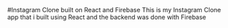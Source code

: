 #Instagram Clone built on React and Firebase
This is my Instagram Clone app that i built using React and the backend was done with Firebase
